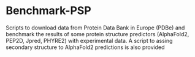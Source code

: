 # Benchmark-PSP
Scripts to download data from Protein Data Bank in Europe (PDBe) and benchmark the results of some protein structure predictors (AlphaFold2, PEP2D, Jpred, PHYRE2) with experimental data.
A script to assing secondary structure to AlphaFold2 predictions is also provided
